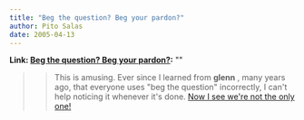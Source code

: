 ```yaml
---
title: "Beg the question? Beg your pardon?"
author: Pito Salas
date: 2005-04-13
---
```


**Link: [Beg the question? Beg your pardon?](None):** ""


>>

>> This is amusing. Ever since I learned from **glenn** , many years ago, that
everyone uses "beg the question" incorrectly, I can't help noticing it
whenever it's done. [Now I see we're not the only one!
](<http://begthequestion.info/>)


